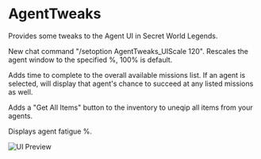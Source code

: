 # AgentTweaks

Provides some tweaks to the Agent UI in Secret World Legends.

New chat command "/setoption AgentTweaks_UIScale 120". Rescales the agent window to the specified %, 100% is default.

Adds time to complete to the overall available missions list. If an agent is selected, will display that agent's chance to succeed at any listed missions as well.

Adds a "Get All Items" button to the inventory to uneqip all items from your agents.

Displays agent fatigue %.

![UI Preview](https://i.imgur.com/uRg0O7E.png)
